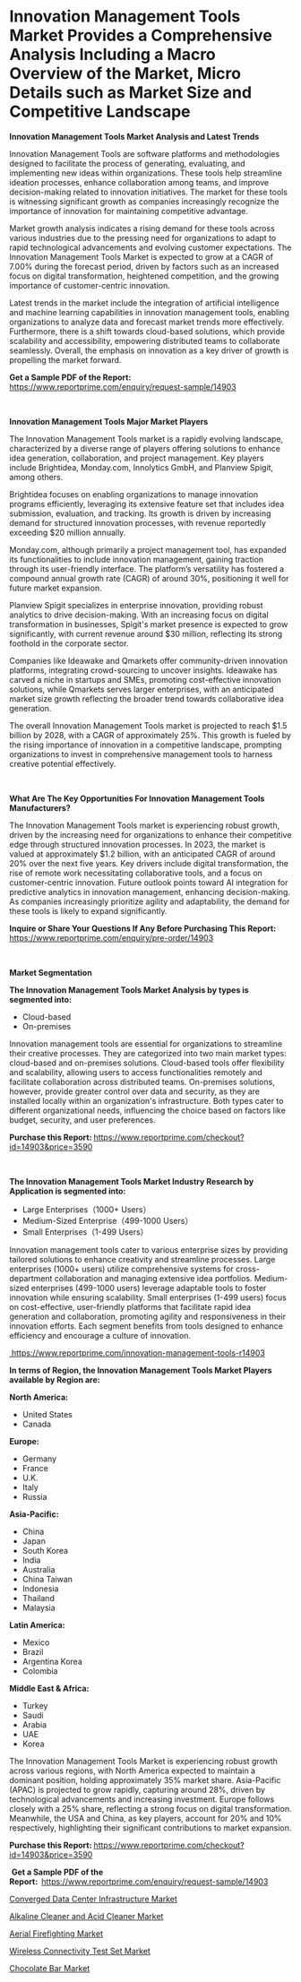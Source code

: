 <p><h1>Innovation Management Tools Market Provides a Comprehensive Analysis Including a Macro Overview of the Market, Micro Details such as Market Size and Competitive Landscape</h1></p><p><strong>Innovation Management Tools Market Analysis and Latest Trends</strong></p>
<p><p>Innovation Management Tools are software platforms and methodologies designed to facilitate the process of generating, evaluating, and implementing new ideas within organizations. These tools help streamline ideation processes, enhance collaboration among teams, and improve decision-making related to innovation initiatives. The market for these tools is witnessing significant growth as companies increasingly recognize the importance of innovation for maintaining competitive advantage.</p><p>Market growth analysis indicates a rising demand for these tools across various industries due to the pressing need for organizations to adapt to rapid technological advancements and evolving customer expectations. The Innovation Management Tools Market is expected to grow at a CAGR of 7.00% during the forecast period, driven by factors such as an increased focus on digital transformation, heightened competition, and the growing importance of customer-centric innovation. </p><p>Latest trends in the market include the integration of artificial intelligence and machine learning capabilities in innovation management tools, enabling organizations to analyze data and forecast market trends more effectively. Furthermore, there is a shift towards cloud-based solutions, which provide scalability and accessibility, empowering distributed teams to collaborate seamlessly. Overall, the emphasis on innovation as a key driver of growth is propelling the market forward.</p></p>
<p><strong>Get a Sample PDF of the Report:&nbsp;</strong> <a href="https://www.reportprime.com/enquiry/request-sample/14903?utm_campaign=33&utm_medium=2&utm_source=Github&utm_content=ia&utm_term=29112024&utm_id=innovation-management-tools">https://www.reportprime.com/enquiry/request-sample/14903</a></p>
<p>&nbsp;</p>
<p><strong>Innovation Management Tools Major Market Players</strong></p>
<p><p>The Innovation Management Tools market is a rapidly evolving landscape, characterized by a diverse range of players offering solutions to enhance idea generation, collaboration, and project management. Key players include Brightidea, Monday.com, Innolytics GmbH, and Planview Spigit, among others.</p><p>Brightidea focuses on enabling organizations to manage innovation programs efficiently, leveraging its extensive feature set that includes idea submission, evaluation, and tracking. Its growth is driven by increasing demand for structured innovation processes, with revenue reportedly exceeding $20 million annually.</p><p>Monday.com, although primarily a project management tool, has expanded its functionalities to include innovation management, gaining traction through its user-friendly interface. The platform’s versatility has fostered a compound annual growth rate (CAGR) of around 30%, positioning it well for future market expansion.</p><p>Planview Spigit specializes in enterprise innovation, providing robust analytics to drive decision-making. With an increasing focus on digital transformation in businesses, Spigit's market presence is expected to grow significantly, with current revenue around $30 million, reflecting its strong foothold in the corporate sector.</p><p>Companies like Ideawake and Qmarkets offer community-driven innovation platforms, integrating crowd-sourcing to uncover insights. Ideawake has carved a niche in startups and SMEs, promoting cost-effective innovation solutions, while Qmarkets serves larger enterprises, with an anticipated market size growth reflecting the broader trend towards collaborative idea generation.</p><p>The overall Innovation Management Tools market is projected to reach $1.5 billion by 2028, with a CAGR of approximately 25%. This growth is fueled by the rising importance of innovation in a competitive landscape, prompting organizations to invest in comprehensive management tools to harness creative potential effectively.</p></p>
<p>&nbsp;</p>
<p><strong>What Are The Key Opportunities For Innovation Management Tools Manufacturers?</strong></p>
<p><p>The Innovation Management Tools market is experiencing robust growth, driven by the increasing need for organizations to enhance their competitive edge through structured innovation processes. In 2023, the market is valued at approximately $1.2 billion, with an anticipated CAGR of around 20% over the next five years. Key drivers include digital transformation, the rise of remote work necessitating collaborative tools, and a focus on customer-centric innovation. Future outlook points toward AI integration for predictive analytics in innovation management, enhancing decision-making. As companies increasingly prioritize agility and adaptability, the demand for these tools is likely to expand significantly.</p></p>
<p><strong>Inquire or Share Your Questions If Any Before Purchasing This Report:</strong> <a href="https://www.reportprime.com/enquiry/pre-order/14903?utm_campaign=33&utm_medium=2&utm_source=Github&utm_content=ia&utm_term=29112024&utm_id=innovation-management-tools">https://www.reportprime.com/enquiry/pre-order/14903</a></p>
<p>&nbsp;</p>
<p><strong>Market Segmentation</strong></p>
<p><strong>The Innovation Management Tools Market Analysis by types is segmented into:</strong></p>
<p><ul><li>Cloud-based</li><li>On-premises</li></ul></p>
<p><p>Innovation management tools are essential for organizations to streamline their creative processes. They are categorized into two main market types: cloud-based and on-premises solutions. Cloud-based tools offer flexibility and scalability, allowing users to access functionalities remotely and facilitate collaboration across distributed teams. On-premises solutions, however, provide greater control over data and security, as they are installed locally within an organization's infrastructure. Both types cater to different organizational needs, influencing the choice based on factors like budget, security, and user preferences.</p></p>
<p><strong>Purchase this Report:&nbsp;</strong><a href="https://www.reportprime.com/checkout?id=14903&price=3590&utm_campaign=33&utm_medium=2&utm_source=Github&utm_content=ia&utm_term=29112024&utm_id=innovation-management-tools">https://www.reportprime.com/checkout?id=14903&price=3590</a></p>
<p>&nbsp;</p>
<p><strong>The Innovation Management Tools Market Industry Research by Application is segmented into:</strong></p>
<p><ul><li>Large Enterprises（1000+ Users）</li><li>Medium-Sized Enterprise（499-1000 Users）</li><li>Small Enterprises（1-499 Users）</li></ul></p>
<p><p>Innovation management tools cater to various enterprise sizes by providing tailored solutions to enhance creativity and streamline processes. Large enterprises (1000+ users) utilize comprehensive systems for cross-department collaboration and managing extensive idea portfolios. Medium-sized enterprises (499-1000 users) leverage adaptable tools to foster innovation while ensuring scalability. Small enterprises (1-499 users) focus on cost-effective, user-friendly platforms that facilitate rapid idea generation and collaboration, promoting agility and responsiveness in their innovation efforts. Each segment benefits from tools designed to enhance efficiency and encourage a culture of innovation.</p></p>
<p><a href="https://www.reportprime.com/innovation-management-tools-r14903?utm_campaign=33&utm_medium=2&utm_source=Github&utm_content=ia&utm_term=29112024&utm_id=innovation-management-tools">&nbsp;https://www.reportprime.com/innovation-management-tools-r14903</a></p>
<p><strong>In terms of Region, the Innovation Management Tools Market Players available by Region are:</strong></p>
<p>
    <p> <strong> North America: </strong>
        <ul>
            <li>United States</li>
            <li>Canada</li>
        </ul>
        </p> 
    <p> <strong> Europe: </strong>
        <ul>
            <li>Germany</li>
            <li>France</li>
            <li>U.K.</li>
            <li>Italy</li>
            <li>Russia</li>
        </ul>
        </p> 
    <p> <strong> Asia-Pacific: </strong>
        <ul>
            <li>China</li>
            <li>Japan</li>
            <li>South Korea</li>
            <li>India</li>
            <li>Australia</li>
            <li>China Taiwan</li>
            <li>Indonesia</li>
            <li>Thailand</li>
            <li>Malaysia</li>
        </ul>
        </p> 
    <p> <strong> Latin America: </strong>
        <ul>
            <li>Mexico</li>
            <li>Brazil</li>
            <li>Argentina Korea</li>
            <li>Colombia</li>
        </ul>
        </p> 
    <p> <strong> Middle East & Africa: </strong>
        <ul>
            <li>Turkey</li>
            <li>Saudi</li>
            <li>Arabia</li>
            <li>UAE</li>
            <li>Korea</li>
        </ul>
    </p>
    </p>
<p><p>The Innovation Management Tools Market is experiencing robust growth across various regions, with North America expected to maintain a dominant position, holding approximately 35% market share. Asia-Pacific (APAC) is projected to grow rapidly, capturing around 28%, driven by technological advancements and increasing investment. Europe follows closely with a 25% share, reflecting a strong focus on digital transformation. Meanwhile, the USA and China, as key players, account for 20% and 10% respectively, highlighting their significant contributions to market expansion.</p></p>
<p><strong>Purchase this Report: </strong><a href="https://www.reportprime.com/checkout?id=14903&price=3590&utm_campaign=33&utm_medium=2&utm_source=Github&utm_content=ia&utm_term=29112024&utm_id=innovation-management-tools">https://www.reportprime.com/checkout?id=14903&price=3590</a></p>
<p>&nbsp;<strong>Get a Sample PDF of the Report:&nbsp;&nbsp;</strong><a href="https://www.reportprime.com/enquiry/request-sample/14903?utm_campaign=33&utm_medium=2&utm_source=Github&utm_content=ia&utm_term=29112024&utm_id=innovation-management-tools">https://www.reportprime.com/enquiry/request-sample/14903</a></p>
<p><strong></strong></p>
<p><p><a href="https://github.com/XavierTyler76/Market-Research-Report-List-1/blob/main/converged-data-center-infrastructure-market.md?utm_campaign=33&utm_medium=2&utm_source=Github&utm_content=ia&utm_term=29112024&utm_id=innovation-management-tools">Converged Data Center Infrastructure Market</a></p><p><a href="https://issuu.com/reportprime-2/docs/alkaline-cleaner-and-acid-cleaner-market-size-2030?utm_campaign=33&utm_medium=2&utm_source=Github&utm_content=ia&utm_term=29112024&utm_id=innovation-management-tools">Alkaline Cleaner and Acid Cleaner Market</a></p><p><a href="https://www.linkedin.com/pulse/aerial-firefighting-market-drivers-challenges-forecast-petve?utm_campaign=33&utm_medium=2&utm_source=Github&utm_content=ia&utm_term=29112024&utm_id=innovation-management-tools">Aerial Firefighting Market</a></p><p><a href="https://issuu.com/reportprime-2/docs/wireless-connectivity-test-set-market-size-2030.pp?utm_campaign=33&utm_medium=2&utm_source=Github&utm_content=ia&utm_term=29112024&utm_id=innovation-management-tools">Wireless Connectivity Test Set Market</a></p><p><a href="https://www.linkedin.com/pulse/market-insights-global-chocolate-bar-forecast-innovation-7x2vf?utm_campaign=33&utm_medium=2&utm_source=Github&utm_content=ia&utm_term=29112024&utm_id=innovation-management-tools">Chocolate Bar Market</a></p></p>